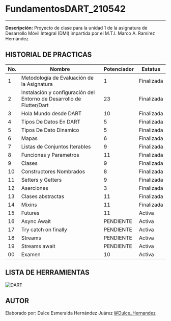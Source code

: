 # FundamentosDART_210542
---
**Descripción:**
Proyecto de clase para la unidad 1 de la asignatura de Desarrollo Móvil Integral (DMI) impartida por el M.T.I. Marco A. Ramírez Hernández 

## HISTORIAL DE PRACTICAS
|No.|Nombre|Potenciador|Estatus|
|---|--|--|--|
|1|Metodología de Evaluación de la Asignatura|1|Finalizada|
|2|Instalación y configuración del Entorno de Desarrollo de Flutter/Dart|23|Finalizada|
|3|Hola Mundo desde DART|10|Finalizada|
|4|Tipos De Datos En DART|5|Finalizada|
|5|Tipos De Dato Dinamico|5|Finalizada|
|6|Mapas|6|Finalizada|
|7|Listas de Conjuntos Iterables|9|Finalizada|
|8|Funciones y Parametros|11|Finalizada|
|9|Clases|9|Finalizada|
|10|Constructores Nombrados|8|Finalizada|
|11|Setters y Getters|9|Finalizada|
|12|Aserciones|3|Finalizada|
|13|Clases abstractas|11|Finalizada|
|14|Mixins|11|Finalizada|
|15|Futures|11|Activa|
|16|Async Await|PENDIENTE|Activa|
|17|Try catch on finally|PENDIENTE|Activa|
|18|Streams|PENDIENTE|Activa|
|19|Streams await|PENDIENTE|Activa|
|00|Examen|10|Activa|

## LISTA DE HERRAMIENTAS
![DART](https://img.shields.io/badge/Dart-0175C2?style=for-the-badge&logo=dart&logoColor=white)
## AUTOR
Elaborado por: Dulce Esmeralda Hernández Juárez [@Dulce_Hernandez](https://github.com/DulceSme)